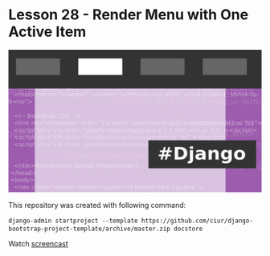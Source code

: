 # Lesson 28 - Render Menu with One Active Item

![Lesson 28](./screenshots/lesson-28.png)

This repository was created with following command:

    django-admin startproject --template https://github.com/ciur/django-bootstrap-project-template/archive/master.zip docstore

Watch [screencast](https://django-lessons.com/lesson/lesson-28-render-menu-one-active-item)
